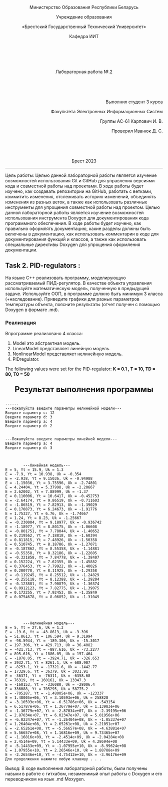 <p align="center">Министерство Образования Республики Беларусь</p>
<p align="center">Учреждение образования</p>
<p align="center">«Брестский Государственный Технический Университет»</p>       
<p align="center">Кафедра ИИТ</p>
<br><br><br><br>
<p align="center">Лабораторная работа №.2</p>
<br><br><br>
<p align="right">Выполнил студент 3 курса</p> 
<p align="right">Факультета Электронных Информационных Систем</p>
<p align="right">Группы АС-61 Карпович И. В.</p>
<p align="right">Проверил Иванюк Д. С.</p>
<br><br><br>
<p align="center">Брест 2023</p>

---


Цель работы: Целью данной лабораторной работы является изучение возможностей использования Git и GitHub для управления версиями кода и совместной работы над проектами. В ходе работы будет изучено, как создавать репозитории на GitHub, работать с ветками, коммитить изменения, отслеживать историю изменений, объединять изменения из разных веток, а также как использовать различные инструменты для упрощения совместной работы над проектом.
Целью данной лабораторной работы является изучение возможностей использования инструмента Doxygen для документирования кода программного обеспечения. В ходе работы будет изучено, как правильно оформлять документацию, какие разделы должны быть включены в документацию, как использовать комментарии в коде для документирования функций и классов, а также как использовать специальные директивы Doxygen для упрощения оформления документации.





## Task 2. PID-regulators :
 
На языке C++ реализовать программу, моделирующую рассматриваемый ПИД-регулятор. В качестве объекта управления используйте математическую модель, полученную в предыдущей задаче. Используйте ООП, в программе должно быть минимум 3 класса (+наследование). Приведите графики для разных параметров температуры объекта, поясните результаты (отчет получен с помощью Doxygen в формате .md).

### Реализация
Впрограмме реализовано 4 класса:
1. Model это абстрактная модель. 
2. LinearModel представляет линейную модель.
3. NonlinearModel представляет нелинейную модель.
4. PIDregulator.






The following values were set for the PID-regulator: __K = 0.1 , T = 10, TD = 80, T0 = 50__ 
<p align="center" style="font-size:25px;font-weight: bold">
Результат выполнения программы</p>

```console
------
---Пожалуйста введите параметры нелинейной модели---
Введите параметр с: 12
Введите параметр d: 3
Введите параметр а: 4
Введите параметр d: 2


---Пожалуйста введите параметры линейной модели---
Введите параметр а: 4
Введите параметр d: 3



        ---Линейная модель---
E = 5, Yt = 15.9, Uk = 1.3
E = -7.9, Yt = 10.938, Uk = -0.354
E = -2.938, Yt = 9.15036, Uk = -0.94988
E = -1.15036, Yt = 3.75596, Uk = -2.74801
E = 4.24404, Yt = 5.37998, Uk = -2.20667
E = 2.62002, Yt = 7.88999, Uk = -1.37
E = 0.110006, Yt = 10.6417, Uk = -0.452753
E = -2.64174, Yt = 9.86519, Uk = -0.711603
E = -1.86519, Yt = 7.82913, Uk = -1.39029
E = 0.170873, Yt = 6.24673, Uk = -1.91776
E = 1.75327, Yt = 6.76, Uk = -1.74667
E = 1.24, Yt = 8.23, Uk = -1.25667
E = -0.230004, Yt = 9.18977, Uk = -0.936742
E = -1.18977, Yt = 8.80175, Uk = -1.06608
E = -0.801751, Yt = 7.78044, Uk = -1.40652
E = 0.219562, Yt = 7.18818, Uk = -1.60394
E = 0.811815, Yt = 7.48926, Uk = -1.50358
E = 0.510745, Yt = 8.18786, Uk = -1.27071
E = -0.187862, Yt = 8.55358, Uk = -1.14881
E = -0.55358, Yt = 8.32186, Uk = -1.22605
E = -0.321858, Yt = 7.84778, Uk = -1.38407
E = 0.152224, Yt = 7.62355, Uk = -1.45882
E = 0.376453, Yt = 7.79922, Uk = -1.40026
E = 0.200778, Yt = 8.11925, Uk = -1.29358
E = -0.119245, Yt = 8.25512, Uk = -1.24829
E = -0.255118, Yt = 8.12388, Uk = -1.29204
E = -0.123881, Yt = 7.90879, Uk = -1.36374
E = 0.0912123, Yt = 7.82775, Uk = -1.39075
E = 0.172255, Yt = 7.92453, Uk = -1.35849
E = 0.0754678, Yt = 8.06852, Uk = -1.31049





        ---Нелинейная модель---
E = 5, Yt = 27.6, Uk = 1.3
E = -19.6, Yt = -43.8613, Uk = -3.396
E = 51.8613, Yt = 106.594, Uk = 9.31994
E = -98.5944, Yt = -189.306, Uk = -15.3017
E = 197.306, Yt = 429.713, Uk = 36.4082
E = -421.713, Yt = -887.616, Uk = -73.2277
E = 895.616, Yt = 1886.05, Uk = 157.464
E = -1878.05, Yt = -3924.71, Uk = -326.653
E = 3932.71, Yt = 8261.1, Uk = 688.907
E = -8253.1, Yt = -17321.6, Uk = -1442.77
E = 17329.6, Yt = 36379, Uk = 3031.91
E = -36371, Yt = -76311, Uk = -6358.68
E = 76319, Yt = 160161, Uk = 13347.3
E = -160153, Yt = -336080, Uk = -28006.4
E = 336088, Yt = 705295, Uk = 58775.2
E = -705287, Yt = -1.48005e+06, Uk = -123337
E = 1.48005e+06, Yt = 3.10593e+06, Uk = 258828
E = -3.10593e+06, Yt = -6.51786e+06, Uk = -543154
E = 6.51787e+06, Yt = 1.36779e+07, Uk = 1.13983e+06
E = -1.36779e+07, Yt = -2.87034e+07, Uk = -2.39195e+06
E = 2.87034e+07, Yt = 6.02347e+07, Uk = 5.01956e+06
E = -6.02347e+07, Yt = -1.26404e+08, Uk = -1.05337e+07
E = 1.26404e+08, Yt = 2.65261e+08, Uk = 2.21051e+07
E = -2.65261e+08, Yt = -5.56657e+08, Uk = -4.63881e+07
E = 5.56657e+08, Yt = 1.16816e+09, Uk = 9.73465e+07
E = -1.16816e+09, Yt = -2.4514e+09, Uk = -2.04284e+08
E = 2.4514e+09, Yt = 5.14433e+09, Uk = 4.28694e+08
E = -5.14433e+09, Yt = -1.07955e+10, Uk = -8.99624e+08
E = 1.07955e+10, Yt = 2.26546e+10, Uk = 1.88788e+09
E = -2.26546e+10, Yt = -4.75412e+10, Uk = -3.96176e+09
Для продолжения нажмите любую клавишу . . .
```
Вывод: В ходе выполнения лабораторной работы, были получены навыки в работе с гитхабом, незаменимый опыт работы с Doxygen и его переводчиком на язык .md Moxygen.

<p align="center" style="font-size:25px;font-weight: bold">
